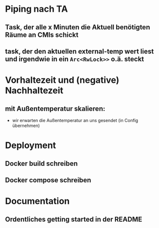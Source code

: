 # Piping nach TA
## Task, der alle x Minuten die Aktuell benötigten Räume an CMIs schickt
## task, der den aktuellen external-temp wert liest und irgendwie in ein `Arc<RwLock>>` o.ä. steckt

# Vorhaltezeit und (negative) Nachhaltezeit
## mit Außentemperatur skalieren:
- wir erwarten die Außentemperatur an uns gesendet (in Config übernehmen)

# Deployment
## Docker build schreiben
## Docker compose schreiben

# Documentation
## Ordentliches getting started in der README

